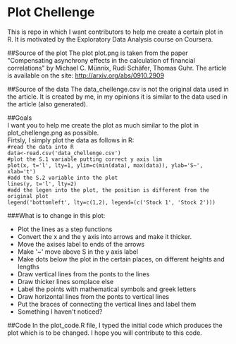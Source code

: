 # Plot Chellenge
This is repo in which I want contributors to help me create a certain plot in R. It is motivated by the Exploratory Data Analysis course on Coursera. 

##Source of the plot
The plot plot.png is taken from the paper "Compensating asynchrony effects in the calculation of financial correlations" by Michael C. Münnix, Rudi Schäfer, Thomas Guhr. 
The article is available on the site: http://arxiv.org/abs/0910.2909

##Source of the data
The data_chellenge.csv is not the original data used in the article. It is created by me, in my opinions it is similar to the data used in the article (also generated).

##Goals  
I want you to help me create the plot as much similar to the plot in plot_chellenge.png as possible.  
Firtsly, I simply plot the data as follows in R:  
<code>#read the data into R</code>    
<code>data<-read.csv('data_chellenge.csv')</code>   
<code>#plot the S.1 variable putting correct y axis lim </code>  
<code>plot(x, t='l', lty=1, ylim=c(min(data), max(data)), ylab='S~', xlab='t')</code>  
<code>#add the S.2 variable into the plot</code>  
<code>lines(y, t='l', lty=2)   </code>  
<code>#add the legen into the plot, the position is different from the original plot</code>  
<code>legend('bottomleft', lty=c(1,2), legend=(c('Stock 1', 'Stock 2')))   </code>  

###What is to change in this plot:
* Plot the lines as a step functions
* Convert the x and the y axis into arrows and make it thicker.
* Move the axises label to ends of the arrows
* Make '~' move above S in the y axis label
* Make dots below the plot in the certain places, on different heights and lengths
* Draw vertical lines from the ponts to the lines
* Draw thicker lines somplace else
* Label the points with mathematical symbols and greek letters
* Draw horizontal lines from the ponts to vertical lines
* Put the braces of connecting the vertical lines and label them
* Something I haven't noticed?

##Code
In the plot_code.R file, I typed the initial code which produces the plot which is to be changed. I hope you will contribute to this code.
